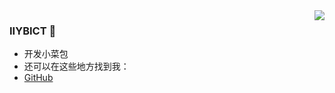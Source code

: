 <img align="right" src="https://github-readme-stats.vercel.app/api?username=IIYBICT&show_icons=true&icon_color=CE1D2D&text_color=718096&bg_color=ffffff&hide_title=true" />

### IIYBICT 👋
- 开发小菜包
- 还可以在这些地方找到我：
- [GitHub](https://github.com/IIYBICT)

